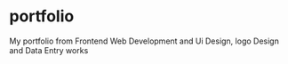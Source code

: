 # portfolio
My portfolio from Frontend Web Development and Ui Design, logo Design and Data Entry works
